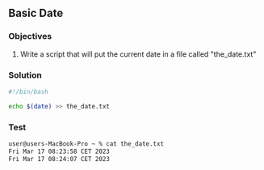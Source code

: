 ## Basic Date

### Objectives

1. Write a script that will put the current date in a file called "the_date.txt"

### Solution
```bash
#!/bin/bash

echo $(date) >> the_date.txt
```
### Test
```bash
user@users-MacBook-Pro ~ % cat the_date.txt
Fri Mar 17 08:23:58 CET 2023
Fri Mar 17 08:24:07 CET 2023
```
